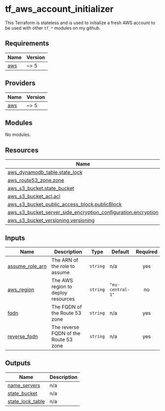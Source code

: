 # tf_aws_account_initializer
This Terraform is stateless and is used to initialize a fresh AWS account to be used with other `tf_*` modules on my github.

## Requirements

| Name | Version |
|------|---------|
| <a name="requirement_aws"></a> [aws](#requirement\_aws) | ~> 5 |

## Providers

| Name | Version |
|------|---------|
| <a name="provider_aws"></a> [aws](#provider\_aws) | ~> 5 |

## Modules

No modules.

## Resources

| Name | Type |
|------|------|
| [aws_dynamodb_table.state_lock](https://registry.terraform.io/providers/hashicorp/aws/latest/docs/resources/dynamodb_table) | resource |
| [aws_route53_zone.zone](https://registry.terraform.io/providers/hashicorp/aws/latest/docs/resources/route53_zone) | resource |
| [aws_s3_bucket.state_bucket](https://registry.terraform.io/providers/hashicorp/aws/latest/docs/resources/s3_bucket) | resource |
| [aws_s3_bucket_acl.acl](https://registry.terraform.io/providers/hashicorp/aws/latest/docs/resources/s3_bucket_acl) | resource |
| [aws_s3_bucket_public_access_block.publicBlock](https://registry.terraform.io/providers/hashicorp/aws/latest/docs/resources/s3_bucket_public_access_block) | resource |
| [aws_s3_bucket_server_side_encryption_configuration.encryption](https://registry.terraform.io/providers/hashicorp/aws/latest/docs/resources/s3_bucket_server_side_encryption_configuration) | resource |
| [aws_s3_bucket_versioning.versioning](https://registry.terraform.io/providers/hashicorp/aws/latest/docs/resources/s3_bucket_versioning) | resource |

## Inputs

| Name | Description | Type | Default | Required |
|------|-------------|------|---------|:--------:|
| <a name="input_assume_role_arn"></a> [assume\_role\_arn](#input\_assume\_role\_arn) | The ARN of the role to assume | `string` | n/a | yes |
| <a name="input_aws_region"></a> [aws\_region](#input\_aws\_region) | The AWS region to deploy resources | `string` | `"eu-central-1"` | no |
| <a name="input_fqdn"></a> [fqdn](#input\_fqdn) | The FQDN of the Route 53 zone | `string` | n/a | yes |
| <a name="input_reverse_fqdn"></a> [reverse\_fqdn](#input\_reverse\_fqdn) | The reverse FQDN of the Route 53 zone | `string` | n/a | yes |

## Outputs

| Name | Description |
|------|-------------|
| <a name="output_name_servers"></a> [name\_servers](#output\_name\_servers) | n/a |
| <a name="output_state_bucket"></a> [state\_bucket](#output\_state\_bucket) | n/a |
| <a name="output_state_lock_table"></a> [state\_lock\_table](#output\_state\_lock\_table) | n/a |
